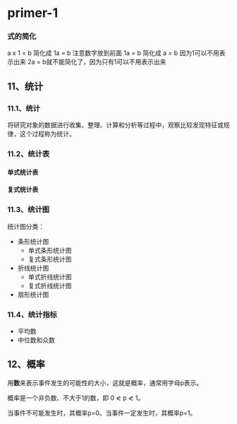 # primer-1


 
### 式的简化
a x 1 = b 简化成 1a = b 注意数字放到前面
1a = b 简化成 a = b 因为1可以不用表示出来
2a = b就不能简化了，因为只有1可以不用表示出来
  
 ## 11、统计
 
 ### 11.1、统计
 将研究对象的数据进行收集、整理、计算和分析等过程中，观察比较发现特征或规律，这个过程称为统计。
 
 ### 11.2、统计表
 
 #### 单式统计表
 #### 复式统计表
 
 ### 11.3、统计图
统计图分类：

- 条形统计图
 	- 单式条形统计图
 	- 复式条形统计图
 - 折线统计图
 	- 单式折线统计图
 	- 复式折线统计图
 - 扇形统计图
 
 ### 11.4、统计指标
 - 平均数
 - 中位数和众数

## 12、概率
用**数**来表示事件发生的可能性的大小，这就是概率，通常用字母p表示。
 
 概率是一个非负数、不大于1的数，即 0 $\eqslantless$ p $\eqslantless$ 1。
 
 当事件不可能发生时，其概率p=0。当事件一定发生时，其概率p=1。
 
